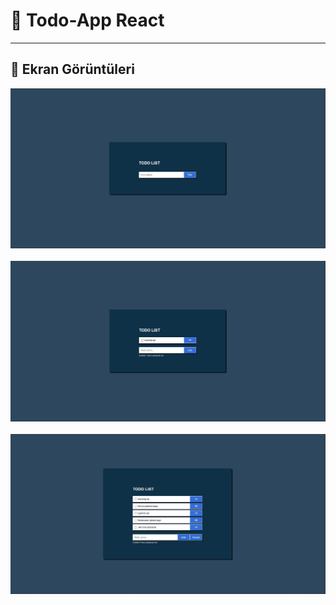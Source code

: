 # 📖 Todo-App React

<hr>

## 📸 Ekran Görüntüleri

![1](/public/1.JPG)
&nbsp;&nbsp;
![2](/public/2.JPG)
&nbsp;&nbsp;
![3](/public/3.JPG)